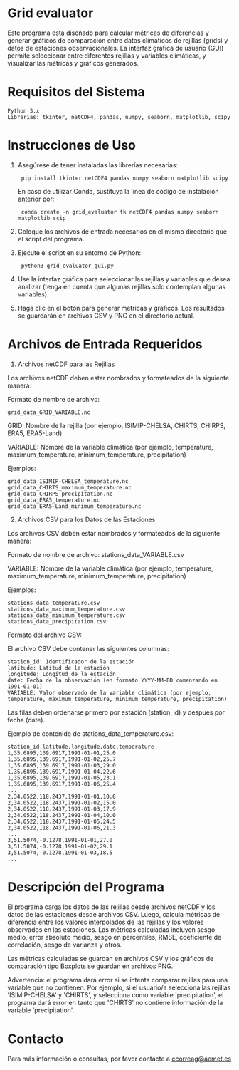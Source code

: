 # Grid evaluator

Este programa está diseñado para calcular métricas de diferencias y generar gráficos de comparación entre datos climáticos de rejillas (grids) y datos de estaciones observacionales. La interfaz gráfica de usuario (GUI) permite seleccionar entre diferentes rejillas y variables climáticas, y visualizar las métricas y gráficos generados.

# Requisitos del Sistema

    Python 3.x
    Librerías: tkinter, netCDF4, pandas, numpy, seaborn, matplotlib, scipy

# Instrucciones de Uso

1. Asegúrese de tener instaladas las librerías necesarias: 

		pip install tkinter netCDF4 pandas numpy seaborn matplotlib scipy

   En caso de utilizar Conda, sustituya la línea de código de instalación anterior por:

		conda create -n grid_evaluator tk netCDF4 pandas numpy seaborn matplotlib scip

3. Coloque los archivos de entrada necesarios en el mismo directorio que el script del programa.

4. Ejecute el script en su entorno de Python:

		python3 grid_evaluator_gui.py

5. Use la interfaz gráfica para seleccionar las rejillas y variables que desea analizar (tenga en cuenta que algunas rejillas solo contemplan algunas variables).

6. Haga clic en el botón para generar métricas y gráficos. Los resultados se guardarán en archivos CSV y PNG en el directorio actual.


# Archivos de Entrada Requeridos

1. Archivos netCDF para las Rejillas

Los archivos netCDF deben estar nombrados y formateados de la siguiente manera:

Formato de nombre de archivo: 

	grid_data_GRID_VARIABLE.nc
 
GRID: Nombre de la rejilla (por ejemplo, ISIMIP-CHELSA, CHIRTS, CHIRPS, ERA5, ERA5-Land)

VARIABLE: Nombre de la variable climática (por ejemplo, temperature, maximum_temperature, minimum_temperature, precipitation)

Ejemplos:

    grid_data_ISIMIP-CHELSA_temperature.nc
    grid_data_CHIRTS_maximum_temperature.nc
    grid_data_CHIRPS_precipitation.nc
    grid_data_ERA5_temperature.nc
    grid_data_ERA5-Land_minimum_temperature.nc

2. Archivos CSV para los Datos de las Estaciones

Los archivos CSV deben estar nombrados y formateados de la siguiente manera:

Formato de nombre de archivo: stations_data_VARIABLE.csv

VARIABLE: Nombre de la variable climática (por ejemplo, temperature, maximum_temperature, minimum_temperature, precipitation)

Ejemplos:

    stations_data_temperature.csv
    stations_data_maximum_temperature.csv
    stations_data_minimum_temperature.csv
    stations_data_precipitation.csv

Formato del archivo CSV:

El archivo CSV debe contener las siguientes columnas:

    station_id: Identificador de la estación
    latitude: Latitud de la estación
    longitude: Longitud de la estación
    date: Fecha de la observación (en formato YYYY-MM-DD comenzando en 1991-01-01)
    VARIABLE: Valor observado de la variable climática (por ejemplo, temperature, maximum_temperature, minimum_temperature, precipitation)

Las filas deben ordenarse primero por estación (station_id) y después por fecha (date).

Ejemplo de contenido de stations_data_temperature.csv:

	station_id,latitude,longitude,date,temperature
	1,35.6895,139.6917,1991-01-01,25.0
	1,35.6895,139.6917,1991-01-02,25.7
	1,35.6895,139.6917,1991-01-03,29.0
	1,35.6895,139.6917,1991-01-04,22.6
	1,35.6895,139.6917,1991-01-05,23.1
	1,35.6895,139.6917,1991-01-06,25.4
	...
	2,34.0522,118.2437,1991-01-01,10.0
	2,34.0522,118.2437,1991-01-02,15.0
	2,34.0522,118.2437,1991-01-03,17.9
	2,34.0522,118.2437,1991-01-04,10.0
	2,34.0522,118.2437,1991-01-05,24.5
	2,34.0522,118.2437,1991-01-06,21.3
	...
	3,51.5074,-0.1278,1991-01-01,27.0
	3,51.5074,-0.1278,1991-01-02,29.1
	3,51.5074,-0.1278,1991-01-03,18.5
	...


# Descripción del Programa

El programa carga los datos de las rejillas desde archivos netCDF y los datos de las estaciones desde archivos CSV. Luego, calcula métricas de diferencia entre los valores interpolados de las rejillas y los valores observados en las estaciones. Las métricas calculadas incluyen sesgo medio, error absoluto medio, sesgo en percentiles, RMSE, coeficiente de correlación, sesgo de varianza y otros.

Las métricas calculadas se guardan en archivos CSV y los gráficos de comparación tipo Boxplots se guardan en archivos PNG.

Advertencia: el programa dará error si se intenta comparar rejillas para una variable que no contienen. Por ejemplo, si el usuario/a selecciona las rejillas 'ISIMIP-CHELSA' y 'CHIRTS', y selecciona como variable 'precipitation', el programa dará error en tanto que 'CHIRTS' no contiene información de la variable 'precipitation'.

# Contacto

Para más información o consultas, por favor contacte a ccorreag@aemet.es

